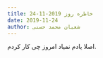 ```yaml
---
title: خاطره روز 2019-11-24
date: 2019-11-24
author: شعبان محمد حسنی
---
```


اصلا یادم نمیاد امروز چی کار کردم.